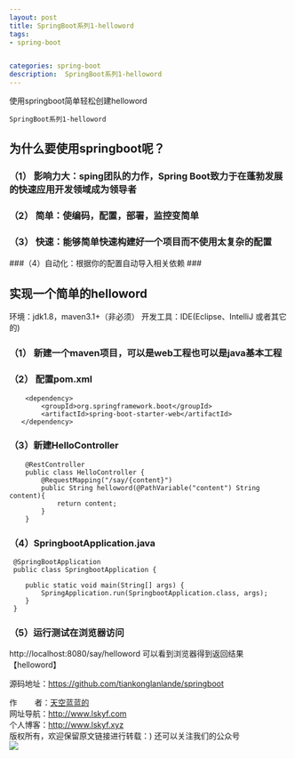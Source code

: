 ```yaml
---
layout: post
title: SpringBoot系列1-helloword
tags:
- spring-boot


categories: spring-boot
description:  SpringBoot系列1-helloword
---
```

使用springboot简单轻松创建helloword
<!-- more -->
	SpringBoot系列1-helloword

##	为什么要使用springboot呢？ ##
### （1）	影响力大：sping团队的力作，Spring Boot致力于在蓬勃发展的快速应用开发领域成为领导者 ###
### （2）	简单：使编码，配置，部署，监控变简单 ###
### （3）	快速：能够简单快速构建好一个项目而不使用太复杂的配置 ###
###（4）自动化：根据你的配置自动导入相关依赖 ###


##	实现一个简单的helloword  ##

环境：jdk1.8，maven3.1+（非必须）
开发工具：IDE(Eclipse、IntelliJ 或者其它的)
### （1）	新建一个maven项目，可以是web工程也可以是java基本工程 ###

### （2）	配置pom.xml ###
```
    <dependency>
        <groupId>org.springframework.boot</groupId>
        <artifactId>spring-boot-starter-web</artifactId>
   </dependency>
```
### （3）新建HelloController ###
```
    @RestController
    public class HelloController {
        @RequestMapping("/say/{content}")
        public String helloword(@PathVariable("content") String content){
            return content;
        }
    }
```
### （4）SpringbootApplication.java ###
```
 @SpringBootApplication
 public class SpringbootApplication {

 	public static void main(String[] args) {
 		SpringApplication.run(SpringbootApplication.class, args);
 	}
 }

```

### （5）运行测试在浏览器访问 ###
http://localhost:8080/say/helloword
可以看到浏览器得到返回结果【helloword】

源码地址：<a href="https://github.com/tiankonglanlande/springboot" target="_blank">https://github.com/tiankonglanlande/springboot</a> <br>

作&nbsp;&nbsp;&nbsp;&nbsp;&nbsp;&nbsp;&nbsp;&nbsp;者：<a href="#">天空蓝蓝的</a> <br>
网址导航：<a href="http://www.lskyf.com" target="_blank">http://www.lskyf.com</a> <br>
个人博客：<a href="http://www.lskyf.xyz" target="_blank">http://www.lskyf.xyz</a> <br>
版权所有，欢迎保留原文链接进行转载：)
还可以关注我们的公众号<br>
<img src="{{ site.assets }}/images/gongzonghao/天空唯美.jpg"/>